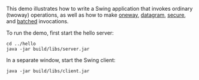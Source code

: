 This demo illustrates how to write a Swing application that invokes
ordinary (twoway) operations, as well as how to make [oneway][1],
[datagram][2], [secure][3], and [batched][4] invocations.

To run the demo, first start the hello server:

```
cd ../hello
java -jar build/libs/server.jar
```

In a separate window, start the Swing client:

```
java -jar build/libs/client.jar
```

[1]: https://doc.zeroc.com/ice/3.7/client-side-features/oneway-invocations
[2]: https://doc.zeroc.com/ice/3.7/client-side-features/datagram-invocations
[3]: https://doc.zeroc.com/ice/3.7/ice-plugins/icessl
[4]: https://doc.zeroc.com/ice/3.7/client-side-features/batched-invocations
